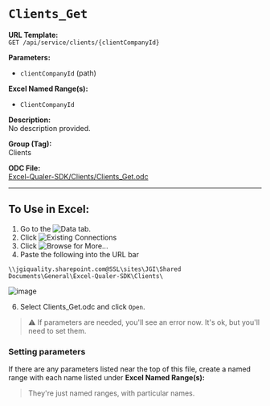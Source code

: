 # `Clients_Get`

**URL Template:**  
`GET /api/service/clients/{clientCompanyId}`

**Parameters:**  
- `clientCompanyId` (path)

**Excel Named Range(s):**  
- `ClientCompanyId`

**Description:**  
No description provided.

**Group (Tag):**  
Clients

**ODC File:**  
[Excel-Qualer-SDK/Clients/Clients_Get.odc](https://github.com/Johnson-Gage-Inspection-Inc/qualer-sdk-odc/blob/main/Excel-Qualer-SDK/Clients/Clients_Get.odc)

---

To Use in Excel:
---

1. Go to the ![`Data`](https://github.com/user-attachments/assets/da437a70-57b3-4c5b-bb01-4910ece19ed1)
 tab.
3. Click ![Existing Connections](https://github.com/user-attachments/assets/a2f1ed67-b2e0-4c23-ac90-68c870e60289)
4. Click ![`Browse for More...`](https://github.com/user-attachments/assets/8e698494-6865-41e7-b6fa-043aea81809a)
5. Paste the following into the URL bar
```
\\jgiquality.sharepoint.com@SSL\sites\JGI\Shared Documents\General\Excel-Qualer-SDK\Clients\
```

![image](https://github.com/user-attachments/assets/1e1a8d87-0377-446d-aaf5-d78562991db3)

6. Select Clients_Get.odc and click `Open`.

> ⚠️ If parameters are needed, you'll see an error now. It's ok, but you'll need to set them.

### Setting parameters
If there are any parameters listed near the top of this file, create a named range with each name listed under **Excel Named Range(s):**
> They're just named ranges, with particular names.
